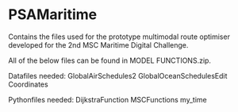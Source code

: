 # PSAMaritime
Contains the files used for the prototype multimodal route optimiser developed for the 2nd MSC Maritime Digital Challenge.

All of the below files can be found in MODEL FUNCTIONS.zip.

Datafiles needed:
GlobalAirSchedules2
GlobalOceanSchedulesEdit
Coordinates

Pythonfiles needed:
DijkstraFunction
MSCFunctions
my_time
